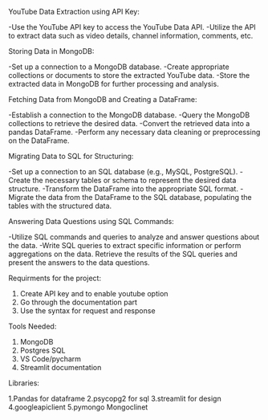 YouTube Data Extraction using API Key:

-Use the YouTube API key to access the YouTube Data API.
-Utilize the API to extract data such as video details, channel information, comments, etc.


Storing Data in MongoDB:

-Set up a connection to a MongoDB database.
-Create appropriate collections or documents to store the extracted YouTube data.
-Store the extracted data in MongoDB for further processing and analysis.

Fetching Data from MongoDB and Creating a DataFrame:

-Establish a connection to the MongoDB database.
-Query the MongoDB collections to retrieve the desired data.
-Convert the retrieved data into a pandas DataFrame.
-Perform any necessary data cleaning or preprocessing on the DataFrame.

Migrating Data to SQL for Structuring:

-Set up a connection to an SQL database (e.g., MySQL, PostgreSQL).
-Create the necessary tables or schema to represent the desired data structure.
-Transform the DataFrame into the appropriate SQL format.
-Migrate the data from the DataFrame to the SQL database, populating the tables with the structured data.

Answering Data Questions using SQL Commands:

-Utilize SQL commands and queries to analyze and answer questions about the data.
-Write SQL queries to extract specific information or perform aggregations on the data.
Retrieve the results of the SQL queries and present the answers to the data questions.


Requirments for the project:

1. Create API key and to enable youtube option
2. Go through the documentation part
3. Use the syntax for request and response


Tools Needed:

1. MongoDB
2. Postgres SQL
3. VS Code/pycharm
4. Streamlit documentation


Libraries:

1.Pandas for dataframe
2.psycopg2 for sql
3.streamlit for design
4.googleapiclient
5.pymongo Mongoclinet
